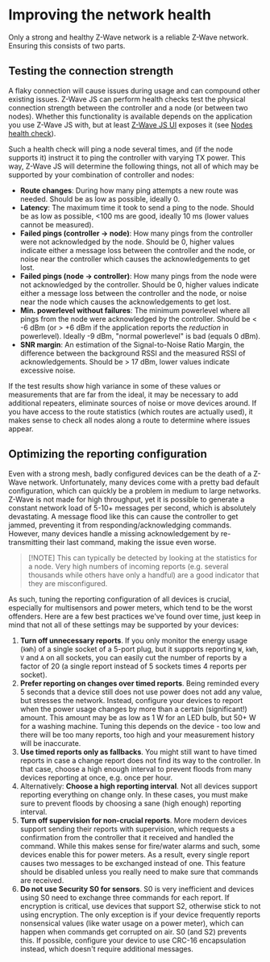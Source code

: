 # Improving the network health

Only a strong and healthy Z-Wave network is a reliable Z-Wave network. Ensuring this consists of two parts.

## Testing the connection strength

A flaky connection will cause issues during usage and can compound other existing issues. Z-Wave JS can perform health checks test the physical connection strength between the controller and a node (or between two nodes). Whether this functionality is available depends on the application you use Z-Wave JS with, but at least [Z-Wave JS UI](https://github.com/zwave-js/zwave-js-ui) exposes it (see [Nodes health check](usage/nodes_healthcheck)).

Such a health check will ping a node several times, and (if the node supports it) instruct it to ping the controller with varying TX power. This way, Z-Wave JS will determine the following things, not all of which may be supported by your combination of controller and nodes:

-   **Route changes**: During how many ping attempts a new route was needed. Should be as low as possible, ideally 0.
-   **Latency**: The maximum time it took to send a ping to the node. Should be as low as possible, <100 ms are good, ideally 10 ms (lower values cannot be measured).
-   **Failed pings (controller → node)**: How many pings from the controller were not acknowledged by the node. Should be 0, higher values indicate either a message loss between the controller and the node, or noise near the controller which causes the acknowledgements to get lost.
-   **Failed pings (node → controller)**: How many pings from the node were not acknowledged by the controller. Should be 0, higher values indicate either a message loss between the controller and the node, or noise near the node which causes the acknowledgements to get lost.
-   **Min. powerlevel without failures**: The minimum powerlevel where all pings from the node were acknowledged by the controller. Should be \< -6 dBm (or > +6 dBm if the application reports the _reduction_ in powerlevel). Ideally -9 dBm, "normal powerlevel" is bad (equals 0 dBm).
-   **SNR margin**: An estimation of the Signal-to-Noise Ratio Margin, the difference between the background RSSI and the measured RSSI of acknowledgements. Should be > 17 dBm, lower values indicate excessive noise.

If the test results show high variance in some of these values or measurements that are far from the ideal, it may be necessary to add additional repeaters, eliminate sources of noise or move devices around. If you have access to the route statistics (which routes are actually used), it makes sense to check all nodes along a route to determine where issues appear.

## Optimizing the reporting configuration

Even with a strong mesh, badly configured devices can be the death of a Z-Wave network. Unfortunately, many devices come with a pretty bad default configuration, which can quickly be a problem in medium to large networks. Z-Wave is not made for high throughput, yet it is possible to generate a constant network load of 5-10+ messages per second, which is absolutely devastating. A message flood like this can cause the controller to get jammed, preventing it from responding/acknowledging commands. However, many devices handle a missing acknowledgement by re-transmitting their last command, making the issue even worse.

> [!NOTE] This can typically be detected by looking at the statistics for a node. Very high numbers of incoming reports (e.g. several thousands while others have only a handful) are a good indicator that they are misconfigured.

As such, tuning the reporting configuration of all devices is crucial, especially for multisensors and power meters, which tend to be the worst offenders. Here are a few best practices we've found over time, just keep in mind that not all of these settings may be supported by your devices:

1. **Turn off unnecessary reports**. If you only monitor the energy usage (`kWh`) of a single socket of a 5-port plug, but it supports reporting `W`, `kWh`, `V` and `A` on all sockets, you can easily cut the number of reports by a factor of 20 (a single report instead of 5 sockets times 4 reports per socket).
1. **Prefer reporting on changes over timed reports**. Being reminded every 5 seconds that a device still does not use power does not add any value, but stresses the network. Instead, configure your devices to report when the power usage changes by more than a certain (significant!) amount. This amount may be as low as 1 W for an LED bulb, but 50+ W for a washing machine. Tuning this depends on the device - too low and there will be too many reports, too high and your measurement history will be inaccurate.
1. **Use timed reports only as fallbacks**. You might still want to have timed reports in case a change report does not find its way to the controller. In that case, choose a high enough interval to prevent floods from many devices reporting at once, e.g. once per hour.
1. Alternatively: **Choose a high reporting interval**. Not all devices support reporting everything on change only. In these cases, you must make sure to prevent floods by choosing a sane (high enough) reporting interval.
1. **Turn off supervision for non-crucial reports**. More modern devices support sending their reports with supervision, which requests a confirmation from the controller that it received and handled the command. While this makes sense for fire/water alarms and such, some devices enable this for power meters. As a result, every single report causes two messages to be exchanged instead of one. This feature should be disabled unless you really need to make sure that commands are received.
1. **Do not use Security S0 for sensors**. S0 is very inefficient and devices using S0 need to exchange three commands for each report. If encryption is critical, use devices that support S2, otherwise stick to not using encryption. The only exception is if your device frequently reports nonsensical values (like water usage on a power meter), which can happen when commands get corrupted on air. S0 (and S2) prevents this. If possible, configure your device to use CRC-16 encapsulation instead, which doesn't require additional messages.
